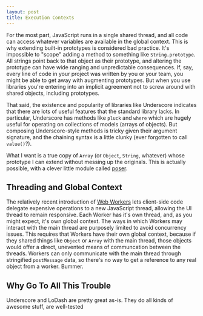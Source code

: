 ```yaml
---
layout: post
title: Execution Contexts
---
```


For the most part, JavaScript runs in a single shared thread, and all code can access whatever variables are available in the global context. This is why extending built-in prototypes is considered bad practice. It's impossible to "scope" adding a method to something like `String.prototype`. All strings point back to that object as their prototype, and altering the prototype can have wide ranging and unpredictable consequences. If, say, every line of code in your project was written by you or your team, you might be able to get away with augmenting prototypes. But when you use libraries you're entering into an implicit agreement not to screw around with shared objects, including prototypes.

That said, the existence and popularity of libraries like Underscore indicates that there are lots of useful features that the standard library lacks. In particular, Underscore has methods like `pluck` and `where` which are hugely useful for operating on collections of models (arrays of objects). But composing Underscore-style methods is tricky given their argument signature, and the chaining syntax is a little clunky (ever forgotten to call `value()`?).

What I want is a true copy of `Array` (or `Object`, `String`, whatever) whose prototype I can extend without messing up the originals. This is actually possible, with a clever little module called [poser](). 

## Threading and Global Context
The relatively recent introduction of [Web Workers]() lets client-side code delegate expensive operations to a new JavaScript thread, allowing the UI thread to remain responsive. Each Worker has it's own thread, and, as you might expect, it's own global context. The ways in which Workers may interact with the main thread are purposely limited to avoid concurrency issues. This requires that Workers have their own global context, because if they shared things like `Object` or `Array` with the main thread, those objects would offer a direct, unevented means of communcation between the threads. Workers can only communicate with the main thread through stringified `postMessage` data, so there's no way to get a reference to any real object from a worker. Bummer.



## Why Go To All This Trouble
Underscore and LoDash are pretty great as-is. They do all kinds of awesome stuff, are well-tested 